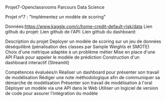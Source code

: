 Projet7-Openclassrooms
Parcours Data Science

Projet n°7 : "Implémentez un modèle de scoring"

Données:https://www.kaggle.com/c/home-credit-default-risk/data
Lien github du projet:
Lien github de l'API:
Lien github du dashboard:

Description du projet
Deployer un modèle de scoring sur un jeu de données déséquilibré (pénalisation des classes par Sample Weights et SMOTE)
Choix d'une métrique adaptée à un problème métier
Mise en place d'une API Flask pour appeler le modèle de prédiction
Construction d'un dashboard interactif (Streamlit)


Compétences évaluées/n
Réaliser un dashboard pour présenter son travail de modélisation
Rédiger une note méthodologique afin de communiquer sa démarche de modélisation
Présenter son travail de modélisation à l'oral
Déployer un modèle via une API dans le Web
Utiliser un logiciel de version de code pour assurer l’intégration du modèle
